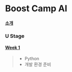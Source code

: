 # Boost Camp AI
#### [소개](https://boostcamp.connect.or.kr/about.html)

### U Stage

#### [Week 1](https://github.com/sunnight9507/BoostCampAI/tree/main/%5BU%5D%20Week1%20(Python))
> - Python 
> - 개발 환경 준비
